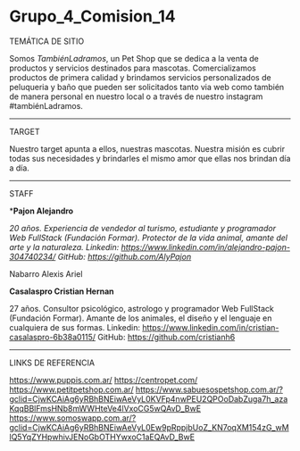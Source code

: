 # Grupo_4_Comision_14

TEMÁTICA DE SITIO

Somos *TambiénLadramos*, un Pet Shop que se dedica a la venta de productos y servicios destinados para mascotas. Comercializamos productos de primera calidad y brindamos servicios personalizados de peluqueria y baño que pueden ser solicitados tanto via web como también de manera personal en nuestro local o a través de nuestro instagram #tambiénLadramos.

------------------------------------------------------------------------------------------------------------------------------------------------------
TARGET

Nuestro target apunta a ellos, nuestras mascotas. Nuestra misión es cubrir todas sus necesidades y brindarles el mismo amor que ellas nos brindan día a día. 

-------------------------------------------------------------------------------------------------------------------------------------------------------
STAFF

***Pajon Alejandro**

*20 años. Experiencia de vendedor al turismo, estudiante y programador Web FullStack (Fundación Formar). Protector de la vida animal, amante del arte y la naturaleza.
Linkedin: https://www.linkedin.com/in/alejandro-pajon-304740234/
GitHub: https://github.com/AlyPajon*

Nabarro Alexis Ariel

**Casalaspro Cristian Hernan**

27 años. Consultor psicológico, astrologo y programador Web FullStack (Fundación Formar). Amante de los animales, el diseño y el lenguaje en cualquiera de sus formas.
Linkedin: https://www.linkedin.com/in/cristian-casalaspro-6b38a0115/
GitHub: https://github.com/cristianh6

-------------------------------------------------------------------------------------------------------------------------------------------------------
LINKS DE REFERENCIA

https://www.puppis.com.ar/
https://centropet.com/
https://www.petitpetshop.com.ar/
https://www.sabuesospetshop.com.ar/?gclid=CjwKCAiAg6yRBhBNEiwAeVyL0KVFp4nwPEU2QPOoDabZuga7h_azaKqqBBlFmsHNb8mWWHteVe4lVxoCG5wQAvD_BwE
https://www.somoswapp.com.ar/?gclid=CjwKCAiAg6yRBhBNEiwAeVyL0Ew9pRppjbUoZ_KN7oqXM154zG_wMlQ5YqZYHpwhivJENoGbOTHYwxoC1aEQAvD_BwE
